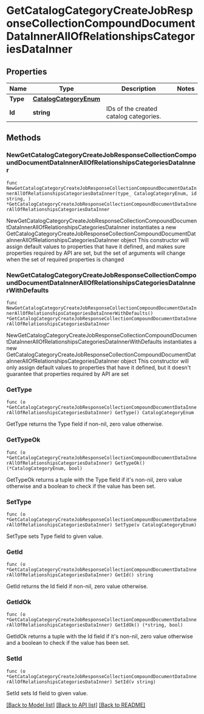 # GetCatalogCategoryCreateJobResponseCollectionCompoundDocumentDataInnerAllOfRelationshipsCategoriesDataInner

## Properties

Name | Type | Description | Notes
------------ | ------------- | ------------- | -------------
**Type** | [**CatalogCategoryEnum**](CatalogCategoryEnum.md) |  | 
**Id** | **string** | IDs of the created catalog categories. | 

## Methods

### NewGetCatalogCategoryCreateJobResponseCollectionCompoundDocumentDataInnerAllOfRelationshipsCategoriesDataInner

`func NewGetCatalogCategoryCreateJobResponseCollectionCompoundDocumentDataInnerAllOfRelationshipsCategoriesDataInner(type_ CatalogCategoryEnum, id string, ) *GetCatalogCategoryCreateJobResponseCollectionCompoundDocumentDataInnerAllOfRelationshipsCategoriesDataInner`

NewGetCatalogCategoryCreateJobResponseCollectionCompoundDocumentDataInnerAllOfRelationshipsCategoriesDataInner instantiates a new GetCatalogCategoryCreateJobResponseCollectionCompoundDocumentDataInnerAllOfRelationshipsCategoriesDataInner object
This constructor will assign default values to properties that have it defined,
and makes sure properties required by API are set, but the set of arguments
will change when the set of required properties is changed

### NewGetCatalogCategoryCreateJobResponseCollectionCompoundDocumentDataInnerAllOfRelationshipsCategoriesDataInnerWithDefaults

`func NewGetCatalogCategoryCreateJobResponseCollectionCompoundDocumentDataInnerAllOfRelationshipsCategoriesDataInnerWithDefaults() *GetCatalogCategoryCreateJobResponseCollectionCompoundDocumentDataInnerAllOfRelationshipsCategoriesDataInner`

NewGetCatalogCategoryCreateJobResponseCollectionCompoundDocumentDataInnerAllOfRelationshipsCategoriesDataInnerWithDefaults instantiates a new GetCatalogCategoryCreateJobResponseCollectionCompoundDocumentDataInnerAllOfRelationshipsCategoriesDataInner object
This constructor will only assign default values to properties that have it defined,
but it doesn't guarantee that properties required by API are set

### GetType

`func (o *GetCatalogCategoryCreateJobResponseCollectionCompoundDocumentDataInnerAllOfRelationshipsCategoriesDataInner) GetType() CatalogCategoryEnum`

GetType returns the Type field if non-nil, zero value otherwise.

### GetTypeOk

`func (o *GetCatalogCategoryCreateJobResponseCollectionCompoundDocumentDataInnerAllOfRelationshipsCategoriesDataInner) GetTypeOk() (*CatalogCategoryEnum, bool)`

GetTypeOk returns a tuple with the Type field if it's non-nil, zero value otherwise
and a boolean to check if the value has been set.

### SetType

`func (o *GetCatalogCategoryCreateJobResponseCollectionCompoundDocumentDataInnerAllOfRelationshipsCategoriesDataInner) SetType(v CatalogCategoryEnum)`

SetType sets Type field to given value.


### GetId

`func (o *GetCatalogCategoryCreateJobResponseCollectionCompoundDocumentDataInnerAllOfRelationshipsCategoriesDataInner) GetId() string`

GetId returns the Id field if non-nil, zero value otherwise.

### GetIdOk

`func (o *GetCatalogCategoryCreateJobResponseCollectionCompoundDocumentDataInnerAllOfRelationshipsCategoriesDataInner) GetIdOk() (*string, bool)`

GetIdOk returns a tuple with the Id field if it's non-nil, zero value otherwise
and a boolean to check if the value has been set.

### SetId

`func (o *GetCatalogCategoryCreateJobResponseCollectionCompoundDocumentDataInnerAllOfRelationshipsCategoriesDataInner) SetId(v string)`

SetId sets Id field to given value.



[[Back to Model list]](../README.md#documentation-for-models) [[Back to API list]](../README.md#documentation-for-api-endpoints) [[Back to README]](../README.md)


